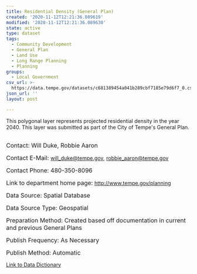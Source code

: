 ```yaml
---
title: Residential Density (General Plan)
created: '2020-11-12T12:21:36.089619'
modified: '2020-11-12T12:21:36.089630'
state: active
type: dataset
tags:
  - Community Development
  - General Plan
  - Land Use
  - Long Range Planning
  - Planning
groups:
  - Local Government
csv_url: >-
  https://data.tempe.gov/datasets/c681389454a041b289cbf7185e79d6f7_0.csv?outSR=%7B%22latestWkid%22%3A2223%2C%22wkid%22%3A2223%7D
json_url: ''
layout: post

---
```

This polygonal layer represents projected residential density in the year 2040. This layer was submitted as part of the City of Tempe's General Plan.<div><br /></div><div><div><span style='font-size:medium;'>Contact: Will Duke, Robbie Aaron</span><br /></div><div><p><font size='3'>Contact E-Mail: </font><a href='mailto:will_duke@tempe.gov?subject=Residential Density Open Data' rel='nofollow ugc' target='_blank'>will_duke@tempe.gov,</a><font size='3'> </font><a href='mailto:robbie_aaron@tempe.gov?subject=Residential Density Open Data' rel='nofollow ugc' target='_blank'>robbie_aaron@tempe.gov</a><font size='3'><br /></font></p><p><font size='3'>Contact Phone: 480-350-8096<br /></font></p><p><font size='3'>Link to department home page: </font><a href='http://www.tempe.gov/planning' rel='nofollow ugc' target='_blank'>http://www.tempe.gov/planning</a></p><p><font size='3'>Data Source: Spatial Database<br /></font></p><p><font size='3'>Data Source Type: Geospatial<br /></font></p><p><font size='3'>Preparation Method: Created based off documentation in current and previous General Plans<br /></font></p><p><font size='3'>Publish Frequency: As Necessary<br /></font></p><p><font size='3'>Publish Method: Automatic</font></p><p><a href='https://gis.tempe.gov/density-dictionary' rel='nofollow ugc' target='_blank'>Link to Data Dictionary</a><br /></p></div></div>
